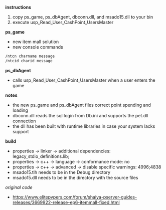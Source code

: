 **instructions**
1. copy ps_game, ps_dbAgent, dbconn.dll, and msado15.dll to your bin
2. execute usp_Read_User_CashPoint_UsersMaster

**ps_game**
* new item mall solution
* new console commands
```asm
/ntcn charname message
/ntcid charid message
```

**ps_dbAgent**
* calls usp_Read_User_CashPoint_UsersMaster when a user enters the game


**notes**

- the new ps_game and ps_dbAgent files correct point spending and loading
- dbconn.dll reads the sql login from Db.ini and supports the pet.dll connection
- the dll has been built with runtime libraries in case your system lacks support

**build**

- properties -> linker -> additional dependencies: legacy_stdio_definitions.lib;
- properties -> c++ -> language -> conformance mode: no
- properties -> c++ -> advanced -> disable specific warnings: 4996;4838
- msado15.tlh needs to be in the Debug directory
- msado15.dll needs to be in the directory with the source files

*original code*

- https://www.elitepvpers.com/forum/shaiya-pserver-guides-releases/3669922-release-ep6-itemmall-fixed.html
